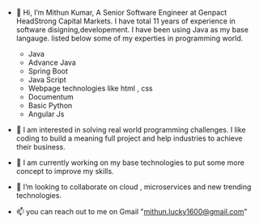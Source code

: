 - 👋 Hi, I’m Mithun Kumar, A Senior Software Engineer at Genpact HeadStrong Capital Markets.
I have total 11 years of experience in software disigning,developement. I have been using Java as my base langauge.
listed below some of my experties in programming world.
  - Java
  - Advance Java
  - Spring Boot
  - Java Script
  - Webpage technologies like html , css
  - Documentum
  - Basic Python
  - Angular Js
  

- 👀 I am interested in solving real world programming challenges. I like coding to build a meaning full project and help industries to achieve their business.
- 🌱 I am currently working on my base technologies to put some more concept to improve my skills.
- 💞️ I’m looking to collaborate on cloud , microservices and new trending technologies.
- 📫 you can reach out to me on Gmail "mithun.lucky1600@gmail.com"

<!---
mkgenpact/mkgenpact is a ✨ special ✨ repository because its `README.md` (this file) appears on your GitHub profile.
You can click the Preview link to take a look at your changes.
--->

